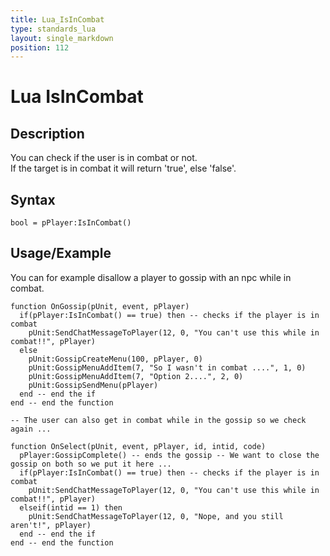 ```yaml
---
title: Lua_IsInCombat
type: standards_lua
layout: single_markdown
position: 112
---
```


# Lua IsInCombat

## Description

You can check if the user is in combat or not.             
If the target is in combat it will return 'true', else 'false'.       

## Syntax

```
bool = pPlayer:IsInCombat()
```

## Usage/Example

You can for example disallow a player to gossip with an npc while in combat.

```
function OnGossip(pUnit, event, pPlayer)
  if(pPlayer:IsInCombat() == true) then -- checks if the player is in combat
    pUnit:SendChatMessageToPlayer(12, 0, "You can't use this while in combat!!", pPlayer)
  else
    pUnit:GossipCreateMenu(100, pPlayer, 0)
    pUnit:GossipMenuAddItem(7, "So I wasn't in combat ....", 1, 0)
    pUnit:GossipMenuAddItem(7, "Option 2....", 2, 0)
    pUnit:GossipSendMenu(pPlayer)
  end -- end the if
end -- end the function
 
-- The user can also get in combat while in the gossip so we check again ...
 
function OnSelect(pUnit, event, pPlayer, id, intid, code)
  pPlayer:GossipComplete() -- ends the gossip -- We want to close the gossip on both so we put it here ...
  if(pPlayer:IsInCombat() == true) then -- checks if the player is in combat
    pUnit:SendChatMessageToPlayer(12, 0, "You can't use this while in combat!!", pPlayer)
  elseif(intid == 1) then
    pUnit:SendChatMessageToPlayer(12, 0, "Nope, and you still aren't!", pPlayer)
  end -- end the if
end -- end the function
```
